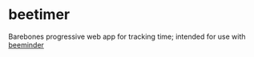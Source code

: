 # beetimer

Barebones progressive web app for tracking time; intended for use
with [beeminder](https://www.beeminder.com/)

